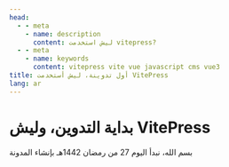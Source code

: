 ```yaml
---
head:
  - - meta
    - name: description
      content: ليش استخدمت vitepress?
  - - meta
    - name: keywords
      content: vitepress vite vue javascript cms vue3
title: أول تدوينة، ليش أستخدمت VitePress
lang: ar
---
```

# بداية التدوين، وليش VitePress

بسم الله، نبدأ اليوم 27 من رمضان 1442هـ بإنشاء المدونة
